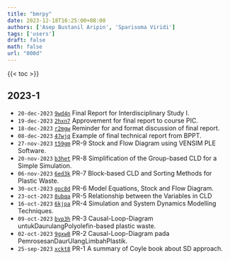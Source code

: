 ```yaml
---
title: "bmrpy"
date: 2023-12-18T16:25:00+08:00
authors: ['Asep Bustanil Aripin', 'Sparisoma Viridi']
tags: ['users']
draft: false
math: false
url: "000d"
---
```

{{< toc >}}


## 2023-1
+ `20-dec-2023` [`9wd4n`](https://osf.io/9wd4n) Final Report for Interdisciplinary Study I.
+ `19-dec-2023` [`2hxn7`](https://osf.io/2hxn7) Approvement for final report to course PIC.
+ `18-dec-2023` [`r2mgw`](https://osf.io/r2mgw) Reminder for and format discussion of final report.
+ `08-dec-2023` [`47wjq`](https://osf.io/47wjq) Example of final technical report from BPPT.
+ `27-nov-2023` [`t59gm`](https://osf.io/t59gm) PR-9 Stock and Flow Diagram using VENSIM PLE Software.
+ `20-nov-2023` [`b3het`](https://osf.io/b3het) PR-8 Simplification of the Group-based CLD for a Simple Simulation.
+ `06-nov-2023` [`6ed3k`](https://osf.io/6ed3k) PR-7 Block-based CLD and Sorting Methods for Plastic Waste.
+ `30-oct-2023` [`gpc8d`](https://osf.io/gpc8d) PR-6 Model Equations, Stock and Flow Diagram.
+ `23-oct-2023` [`8ubqa`](https://osf.io/8ubqa) PR-5 Relationship between the Variables in CLD
+ `16-oct-2023` [`6kjpa`](https://osf.io/6kjpa) PR-4 Simulation and System Dynamics Modelling Techniques.
+ `09-oct-2023` [`bvp3h`](https://osf.io/bvp3h) PR-3 Causal-Loop-Diagram untukDaurulangPolyolefin-based plastic waste.
+ `02-oct-2023` [`9gxw8`](https://osf.io/9gxw8) PR-2 Causal-Loop-Diagram pada PemrosesanDaurUlangLimbahPlastik.
+ `25-sep-2023` [`xckt8`](https://osf.io/xckt8) PR-1 A summary of Coyle book about SD approach.